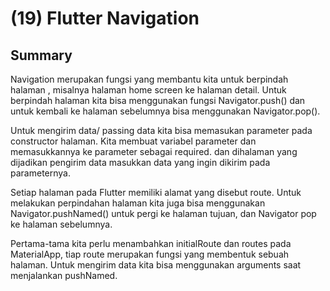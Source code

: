 
# (19) Flutter Navigation




## Summary

Navigation merupakan fungsi yang membantu kita untuk berpindah halaman , misalnya halaman home screen ke halaman detail. Untuk berpindah halaman kita bisa menggunakan fungsi Navigator.push() dan untuk kembali ke halaman sebelumnya bisa menggunakan Navigator.pop().

Untuk mengirim data/ passing data kita bisa memasukan parameter pada constructor halaman. Kita membuat variabel parameter dan memasukkannya ke parameter sebagai required. dan dihalaman yang dijadikan pengirim data masukkan data yang ingin dikirim pada parameternya.

Setiap halaman pada Flutter memiliki alamat yang disebut route. Untuk melakukan perpindahan halaman kita juga bisa menggunakan Navigator.pushNamed() untuk pergi ke halaman tujuan, dan Navigator pop ke halaman sebelumnya.

Pertama-tama kita perlu menambahkan initialRoute dan routes pada MaterialApp, tiap route merupakan fungsi yang membentuk sebuah halaman. Untuk mengirim data kita bisa menggunakan arguments saat menjalankan pushNamed.









